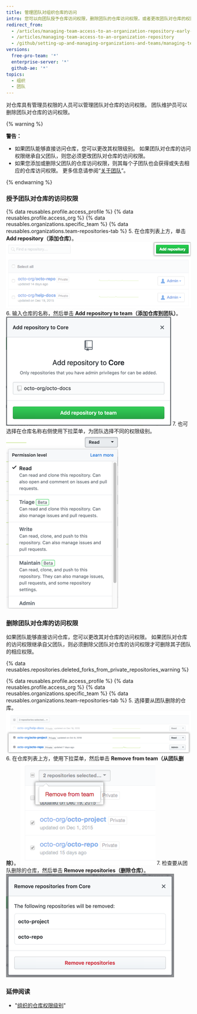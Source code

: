 ```yaml
---
title: 管理团队对组织仓库的访问
intro: 您可以向团队授予仓库访问权限，删除团队的仓库访问权限，或者更改团队对仓库的权限级别。
redirect_from:
  - /articles/managing-team-access-to-an-organization-repository-early-access-program/
  - /articles/managing-team-access-to-an-organization-repository
  - /github/setting-up-and-managing-organizations-and-teams/managing-team-access-to-an-organization-repository
versions:
  free-pro-team: '*'
  enterprise-server: '*'
  github-ae: '*'
topics:
  - 组织
  - 团队
---
```

对仓库具有管理员权限的人员可以管理团队对仓库的访问权限。 团队维护员可以删除团队对仓库的访问权限。

{% warning %}

**警告：**
- 如果团队能够直接访问仓库，您可以更改其权限级别。 如果团队对仓库的访问权限继承自父团队，则您必须更改团队对仓库的访问权限。
- 如果您添加或删除父团队的仓库访问权限，则其每个子团队也会获得或失去相应的仓库访问权限。 更多信息请参阅“[关于团队](/articles/about-teams)”。

{% endwarning %}

### 授予团队对仓库的访问权限

{% data reusables.profile.access_profile %}
{% data reusables.profile.access_org %}
{% data reusables.organizations.specific_team %}
{% data reusables.organizations.team-repositories-tab %}
5. 在仓库列表上方，单击 **Add repository（添加仓库）**。 ![添加仓库按钮](/assets/images/help/organizations/add-repositories-button.png)
6. 输入仓库的名称，然后单击 **Add repository to team（添加仓库到团队）**。 ![仓库搜索字段](/assets/images/help/organizations/team-repositories-add.png)
7. 也可选择在仓库名称右侧使用下拉菜单，为团队选择不同的权限级别。 ![仓库访问权限下拉菜单](/assets/images/help/organizations/team-repositories-change-permission-level.png)

### 删除团队对仓库的访问权限

如果团队能够直接访问仓库，您可以更改其对仓库的访问权限。 如果团队对仓库的访问权限继承自父团队，则必须删除父团队对仓库的访问权限才可删除其子团队的相应权限。

{% data reusables.repositories.deleted_forks_from_private_repositories_warning %}

{% data reusables.profile.access_profile %}
{% data reusables.profile.access_org %}
{% data reusables.organizations.specific_team %}
{% data reusables.organizations.team-repositories-tab %}
5. 选择要从团队删除的仓库。 ![某些仓库的勾选框已选中的团队仓库列表](/assets/images/help/teams/select-team-repositories-bulk.png)
6. 在仓库列表上方，使用下拉菜单，然后单击 **Remove from team（从团队删除）**。 ![包含从团队删除仓库的选项的下拉菜单](/assets/images/help/teams/remove-team-repo-dropdown.png)
7. 检查要从团队删除的仓库，然后单击 **Remove repositories（删除仓库）**。 ![包含团队无法再访问的仓库列表的模态框](/assets/images/help/teams/confirm-remove-team-repos.png)

### 延伸阅读

- "[组织的仓库权限级别](/articles/repository-permission-levels-for-an-organization)"

